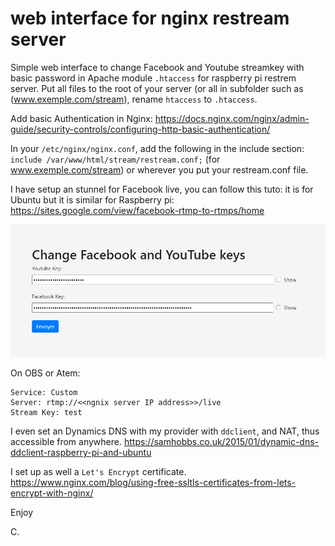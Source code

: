 # web interface for nginx restream server

Simple web interface to change Facebook and Youtube streamkey with basic password in Apache module ```.htaccess``` for raspberry pi restrem server.
Put all files to the root of your server (or all in subfolder such as (www.exemple.com/stream), rename ```htaccess``` to ```.htaccess```.

Add basic Authentication in Nginx: https://docs.nginx.com/nginx/admin-guide/security-controls/configuring-http-basic-authentication/

In your ```/etc/nginx/nginx.conf```, add the following in the include section: ```include /var/www/html/stream/restream.conf;``` (for www.exemple.com/stream) or wherever you put your restream.conf file.

I have setup an stunnel for Facebook live, you can follow this tuto: it is for Ubuntu but it is similar for Raspberry pi:
https://sites.google.com/view/facebook-rtmp-to-rtmps/home

![web interface](https://github.com/cramaboule/web_interface_nginx_restream/blob/main/web-interface.PNG "Web Interface")

On OBS or Atem:
```
Service: Custom
Server: rtmp://<<ngnix server IP address>>/live
Stream Key: test
```
I even set an Dynamics DNS with my provider with `ddclient`, and NAT, thus accessible from anywhere.
https://samhobbs.co.uk/2015/01/dynamic-dns-ddclient-raspberry-pi-and-ubuntu

I set up as well a `Let's Encrypt` certificate.
https://www.nginx.com/blog/using-free-ssltls-certificates-from-lets-encrypt-with-nginx/

Enjoy

C.
